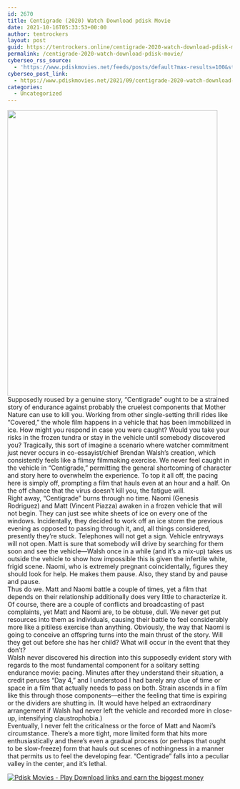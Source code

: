 ```yaml
---
id: 2670
title: Centigrade (2020) Watch Download pdisk Movie
date: 2021-10-16T05:33:53+00:00
author: tentrockers
layout: post
guid: https://tentrockers.online/centigrade-2020-watch-download-pdisk-movie/
permalink: /centigrade-2020-watch-download-pdisk-movie/
cyberseo_rss_source:
  - 'https://www.pdiskmovies.net/feeds/posts/default?max-results=100&start-index=501'
cyberseo_post_link:
  - https://www.pdiskmovies.net/2021/09/centigrade-2020-watch-download-pdisk.html
categories:
  - Uncategorized
---
```

<div class="separator">
  <a href="https://1.bp.blogspot.com/-UAGPsEOtiJY/YUCUH8vg5-I/AAAAAAAAAF4/RPkagefM_Wwzna9CJyId2YNGkl1eocVMgCLcBGAsYHQ/s900/fbtb.jpg" imageanchor="1"><img loading="lazy" border="0" data-original-height="900" data-original-width="660" height="640" src="https://1.bp.blogspot.com/-UAGPsEOtiJY/YUCUH8vg5-I/AAAAAAAAAF4/RPkagefM_Wwzna9CJyId2YNGkl1eocVMgCLcBGAsYHQ/w470-h640/fbtb.jpg" width="470" /></a>
</div>



<div>
  <div>
    <span>Supposedly roused by a genuine story, &#8220;Centigrade&#8221; ought to be a strained story of endurance against probably the cruelest components that Mother Nature can use to kill you. Working from other single-setting thrill rides like &#8220;Covered,&#8221; the whole film happens in a vehicle that has been immobilized in ice. How might you respond in case you were caught? Would you take your risks in the frozen tundra or stay in the vehicle until somebody discovered you? Tragically, this sort of imagine a scenario where watcher commitment just never occurs in co-essayist/chief Brendan Walsh&#8217;s creation, which consistently feels like a flimsy filmmaking exercise. We never feel caught in the vehicle in &#8220;Centigrade,&#8221; permitting the general shortcoming of character and story here to overwhelm the experience. To top it all off, the pacing here is simply off, prompting a film that hauls even at an hour and a half. On the off chance that the virus doesn&#8217;t kill you, the fatigue will.&nbsp;</span>
  </div>
  
  <div>
    <span>Right away, &#8220;Centigrade&#8221; burns through no time. Naomi (Genesis Rodriguez) and Matt (Vincent Piazza) awaken in a frozen vehicle that will not begin. They can just see white sheets of ice on every one of the windows. Incidentally, they decided to work off an ice storm the previous evening as opposed to passing through it, and, all things considered, presently they&#8217;re stuck. Telephones will not get a sign. Vehicle entryways will not open. Matt is sure that somebody will drive by searching for them soon and see the vehicle—Walsh once in a while (and it&#8217;s a mix-up) takes us outside the vehicle to show how impossible this is given the infertile white, frigid scene. Naomi, who is extremely pregnant coincidentally, figures they should look for help. He makes them pause. Also, they stand by and pause and pause.&nbsp;</span>
  </div>
  
  <div>
    <span>Thus do we. Matt and Naomi battle a couple of times, yet a film that depends on their relationship additionally does very little to characterize it. Of course, there are a couple of conflicts and broadcasting of past complaints, yet Matt and Naomi are, to be obtuse, dull. We never get put resources into them as individuals, causing their battle to feel considerably more like a pitiless exercise than anything. Obviously, the way that Naomi is going to conceive an offspring turns into the main thrust of the story. Will they get out before she has her child? What will occur in the event that they don&#8217;t?&nbsp;</span>
  </div>
  
  <div>
    <span>Walsh never discovered his direction into this supposedly evident story with regards to the most fundamental component for a solitary setting endurance movie: pacing. Minutes after they understand their situation, a credit peruses &#8220;Day 4,&#8221; and I understood I had barely any clue of time or space in a film that actually needs to pass on both. Strain ascends in a film like this through those components—either the feeling that time is expiring or the dividers are shutting in. (It would have helped an extraordinary arrangement if Walsh had never left the vehicle and recorded more in close-up, intensifying claustrophobia.)&nbsp;</span>
  </div>
  
  <div>
    <span>Eventually, I never felt the criticalness or the force of Matt and Naomi&#8217;s circumstance. There&#8217;s a more tight, more limited form that hits more enthusiastically and there&#8217;s even a gradual process (or perhaps that ought to be slow-freeze) form that hauls out scenes of nothingness in a manner that permits us to feel the developing fear. &#8220;Centigrade&#8221; falls into a peculiar valley in the center, and it&#8217;s lethal.</span>
  </div>
</div>

[![](https://1.bp.blogspot.com/-KJZYdQTn3nw/YS8VdIdXMyI/AAAAAAAAaw4/BR8dsGkpxw0T8C_4G4ALfMA7cP79KN3kwCLcBGAsYHQ/w400-h58/play_download_buttuons-removebg-preview.png "Pdisk Movies - Play Download links and earn the biggest money")](https://kofilink.com/1/bnYya3pkMDA0eTB3?dn=1)